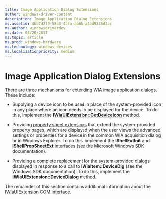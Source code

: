 ```yaml
---
title: Image Application Dialog Extensions
author: windows-driver-content
description: Image Application Dialog Extensions
ms.assetid: 4bb7d2f9-58c3-4cfa-aa6b-a4bd9335d2ac
ms.author: windowsdriverdev
ms.date: 04/20/2017
ms.topic: article
ms.prod: windows-hardware
ms.technology: windows-devices
ms.localizationpriority: medium
---
```


# Image Application Dialog Extensions





There are three mechanisms for extending WIA image application dialogs. These include:

-   Supplying a device icon to be used in place of the system-provided icon in any place where an icon needs to be displayed for the device. To do this, implement the [**IWiaUIExtension::GetDeviceIcon**](https://msdn.microsoft.com/library/windows/hardware/ff545075) method.

-   Providing [property sheet extensions](property-sheet-extensions.md) that extend the system-provided property pages, which are displayed when the user views the advanced settings or properties for a device in the common WIA acquisition dialog or in Windows Explorer. To do this, implement the **IShellExtInit** and **IShellPropSheetExt** interfaces (see the Microsoft Windows SDK documentation).

-   Providing a complete replacement for the system-provided dialogs displayed in response to a call to **IWiaItem::DeviceDlg** (see the Windows SDK documentation). To do this, implement the [**IWiaUIExtension::DeviceDialog**](https://msdn.microsoft.com/library/windows/hardware/ff545069) method.

The remainder of this section contains additional information about the [IWiaUIExtension COM interface](iwiauiextension-com-interface.md).

 

 




